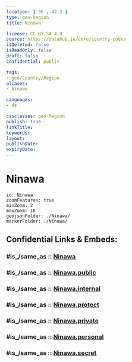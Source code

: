 ```yaml
---
location: [ 36 , 42.3 ] 
type: geo-Region
title: Ninawa

license: CC BY-SA 4.0
source: https://datahub.io/core/country-codes
isDeleted: false
isReadOnly: false
draft: false
confidential: public

tags:
- geo/Country/Region
aliases:
- Ninawa

Languages:
- de

cssclasses: geo-Region
publish: true
linkTitle: 
keywords: 
layout: 
publishDate: 
expiryDate: 
---
```


# Ninawa

```leaflet
id: Ninawa
zoomFeatures: true 
minZoom: 2 
maxZoom: 18
geojsonFolder: ./Ninawa/
markerFolder: ./Ninawa/
```


## Confidential Links & Embeds: 

### #is_/same_as :: [Ninawa](/_Standards/Earth/Continent/Asia/Asia~West/Iraq/Provinces~Iraq/Ninawa.md) 

### #is_/same_as :: [Ninawa.public](/_public/Earth/Continent/Asia/Asia~West/Iraq/Provinces~Iraq/Ninawa.public.md) 

### #is_/same_as :: [Ninawa.internal](/_internal/Earth/Continent/Asia/Asia~West/Iraq/Provinces~Iraq/Ninawa.internal.md) 

### #is_/same_as :: [Ninawa.protect](/_protect/Earth/Continent/Asia/Asia~West/Iraq/Provinces~Iraq/Ninawa.protect.md) 

### #is_/same_as :: [Ninawa.private](/_private/Earth/Continent/Asia/Asia~West/Iraq/Provinces~Iraq/Ninawa.private.md) 

### #is_/same_as :: [Ninawa.personal](/_personal/Earth/Continent/Asia/Asia~West/Iraq/Provinces~Iraq/Ninawa.personal.md) 

### #is_/same_as :: [Ninawa.secret](/_secret/Earth/Continent/Asia/Asia~West/Iraq/Provinces~Iraq/Ninawa.secret.md)

